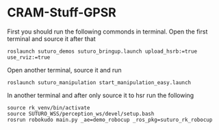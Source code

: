 # CRAM-Stuff-GPSR

First you should run the following commonds in terminal.
Open the first terminal and source it after that
  ```
  roslaunch suturo_demos suturo_bringup.launch upload_hsrb:=true use_rviz:=true
  ``` 

Open another terminal, source it and run
  ```
  roslaunch suturo_manipulation start_manipulation_easy.launch
  ``` 
In another terminal and after only source it to hsr run the following

  ```
  source rk_venv/bin/activate
  source SUTURO_WSS/perception_ws/devel/setup.bash 
  rosrun robokudo main.py _ae=demo_robocup _ros_pkg=suturo_rk_robocup
  ``` 
